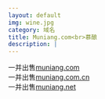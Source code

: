 ```yaml
---
layout: default
img: wine.jpg
category: 域名
title: Muniang.com<br>慕酿
description: |
---
```

  一并出售[muniang.com](http://www.psdcovers.com/)<br>一并出售[muniang.com.cn](http://www.psdcovers.com/)<br>一并出售[muniang.net](http://www.psdcovers.com/)
